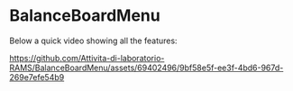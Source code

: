 # BalanceBoardMenu

Below a quick video showing all the features:

https://github.com/Attivita-di-laboratorio-RAMS/BalanceBoardMenu/assets/69402496/9bf58e5f-ee3f-4bd6-967d-269e7efe54b9
